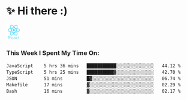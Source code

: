 <h1 align="left">✨ Hi there :)</h1>

  <a href="https://reactjs.org/" target="_blank" rel="noreferrer">   
    <img src="https://raw.githubusercontent.com/devicons/devicon/master/icons/react/react-original-wordmark.svg" alt="react" width="40"     
    height="40"/></a>
 
<h3 align="left">This Week I Spent My Time On:</h3>
<!--START_SECTION:waka-->

```txt
JavaScript    5 hrs 36 mins   ███████████░░░░░░░░░░░░░░   44.12 %
TypeScript    5 hrs 25 mins   ██████████▓░░░░░░░░░░░░░░   42.70 %
JSON          51 mins         █▓░░░░░░░░░░░░░░░░░░░░░░░   06.74 %
Makefile      17 mins         ▓░░░░░░░░░░░░░░░░░░░░░░░░   02.29 %
Bash          16 mins         ▓░░░░░░░░░░░░░░░░░░░░░░░░   02.17 %
```

<!--END_SECTION:waka-->

